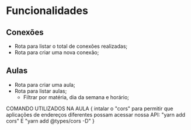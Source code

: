 # Funcionalidades

## Conexões

- Rota para listar o total de conexões realizadas;
- Rota para criar uma nova conexão;

## Aulas

- Rota para criar uma aula;
- Rota para listar aulas;
  - Filtrar por matéria, dia da semana e horário;


COMANDO UTILIZADOS NA AULA {
  intalar o "cors" para permitir que aplicações de endereços diferentes possam acessar nossa API: "yarn add cors" E "yarn add @types/cors -D"
}


